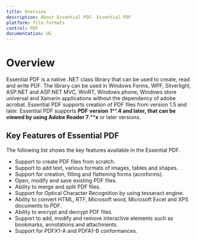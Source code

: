 ```yaml
---
title: Overview
description: About Essential PDF- Essential PDF
platform: file-formats
control: PDF
documentation: UG
---
```

# Overview

Essential PDF is a native .NET class library that can be used to create, read and write PDF. The library can be used in Windows Forms, WPF, Silverlight, ASP.NET and ASP.NET MVC, WinRT, Windows phone, Windows store universal and Xamarin applications without the dependency of adobe acrobat. Essential PDF supports creation of PDF files from version 1.5 and later. Essential PDF supports **PDF** **version** **1****.****4** and later, that can be viewed by using **Adobe** **Reader** **7****.****x** or later versions.

## Key Features of Essential PDF

The following list shows the key features available in the Essential PDF.

* Support to create PDF files from scratch.
* Support to add text, various formats of images, tables and shapes.
* Support for creation, filling and flattening forms (acroforms).   
* Open, modify and save existing PDF files.
* Ability to merge and split PDF files.
* Support for Optical Character Recognition by using tesseract engine.
* Ability to convert HTML, RTF, Microsoft word, Microsoft Excel and XPS documents to PDF.
* Ability to encrypt and decrypt PDF files.
* Support to add, modify and remove interactive elements such as bookmarks, annotations and attachments.
* Support for PDFX1-A and PDFA1-B conformances.


